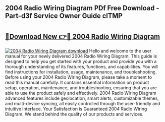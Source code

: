 ## 2004 Radio Wiring Diagram PDf Free Download - Part-d3f Service Owner Guide clTMP

# <h2><a href="http://dfhstm.blite.top/?on=2004+Radio+Wiring+Diagram">🔗Download New 👉🔴 2004 Radio Wiring Diagram</a></h2>

[![2004 Radio Wiring Diagram download](https://i.imgur.com/lujVjoI.png)](http://dfhstm.blite.top/?on=2004+Radio+Wiring+Diagram)
Hello and welcome to the user manual for your newly delivered 2004 Radio Wiring Diagram. This guide is designed to help you get started with your product and provide you with a thorough understanding of its features, functions, and capabilities. You will find instructions for installation, usage, maintenance, and troubleshooting. Before using your 2004 Radio Wiring Diagram, please take a moment to read this manual carefully. It contains essential information on product setup, operation, maintenance, and troubleshooting, ensuring that you are able to use the product safely and effectively. 2004 Radio Wiring Diagram advanced features include geolocation, smart alerts, customizable themes, and multi-device syncing, all easily controlled through the user-friendly and intuitive interface. Your Satisfaction is Guaranteed 2004 Radio Wiring Diagram. We stand behind the quality of our products and services.
